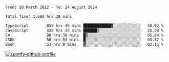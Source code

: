 <!--START_SECTION:waka-->

```txt
From: 20 March 2022 - To: 24 August 2024

Total Time: 1,688 hrs 39 mins

TypeScript        859 hrs 49 mins ████████████▓░░░░░░░░░░░░   50.92 %
JavaScript        428 hrs 38 mins ██████▒░░░░░░░░░░░░░░░░░░   25.38 %
C#                98 hrs 38 mins  █▒░░░░░░░░░░░░░░░░░░░░░░░   05.84 %
JSON              56 hrs 53 mins  █░░░░░░░░░░░░░░░░░░░░░░░░   03.37 %
Bash              53 hrs 9 mins   ▓░░░░░░░░░░░░░░░░░░░░░░░░   03.15 %
```

<!--END_SECTION:waka-->
[![spotify-github-profile](https://spotify-github-profile.vercel.app/api/view?uid=c00zprrvy9xiloa9qnco3hmng&cover_image=true&theme=novatorem&show_offline=false&background_color=121212&bar_color=53b14f&bar_color_cover=false)](https://spotify-github-profile.vercel.app/api/view?uid=c00zprrvy9xiloa9qnco3hmng&redirect=true)



